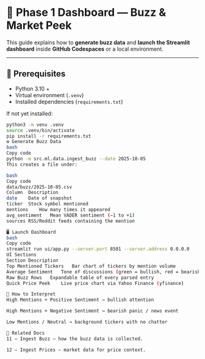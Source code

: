 # 🔎 Phase 1 Dashboard — Buzz & Market Peek

This guide explains how to **generate buzz data** and **launch the Streamlit dashboard** inside **GitHub Codespaces** or a local environment.

---

## 🧰 Prerequisites

- Python 3.10 +
- Virtual environment (`.venv`)
- Installed dependencies (`requirements.txt`)

If not yet installed:
```bash
python3 -m venv .venv
source .venv/bin/activate
pip install -r requirements.txt
⚙️ Generate Buzz Data
bash
Copy code
python -m src.ml.data.ingest_buzz --date 2025-10-05
This creates a file under:

bash
Copy code
data/buzz/2025-10-05.csv
Column	Description
date	Date of snapshot
ticker	Stock symbol mentioned
mentions	How many times it appeared
avg_sentiment	Mean VADER sentiment (−1 to +1)
sources	RSS/Reddit feeds containing the mention

🖥️ Launch Dashboard
bash
Copy code
streamlit run ui/app.py --server.port 8501 --server.address 0.0.0.0
UI Sections
Section	Description
Top Mentioned Tickers	Bar chart of tickers by mention volume
Average Sentiment	Tone of discussions (green = bullish, red = bearish)
Raw Buzz Rows	Expandable table of every parsed entry
Quick Price Peek	Live price chart via Yahoo Finance (yfinance)

🧠 How to Interpret
High Mentions + Positive Sentiment → bullish attention

High Mentions + Negative Sentiment → bearish panic / news event

Low Mentions / Neutral → background tickers with no chatter

🧩 Related Docs
11 – Ingest Buzz — how the buzz data is collected.

12 – Ingest Prices — market data for price context.
